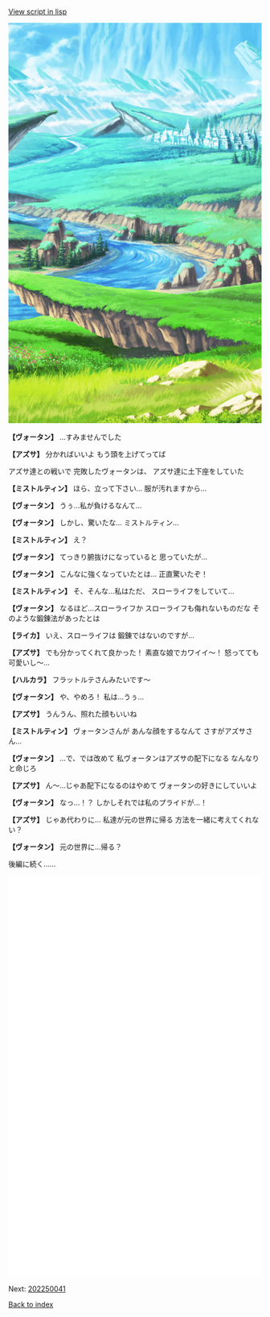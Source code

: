 [View script in lisp](../scripts/202250033.txt)

![plain.png](../images/backgrounds/plain.png)

**【ヴォータン】**
…すみませんでした

**【アズサ】**
分かればいいよ
もう頭を上げてってば

アズサ達との戦いで
完敗したヴォータンは、
アズサ達に土下座をしていた

**【ミストルティン】**
ほら、立って下さい…
服が汚れますから…

**【ヴォータン】**
うぅ…私が負けるなんて…

**【ヴォータン】**
しかし、驚いたな…
ミストルティン…

**【ミストルティン】**
え？

**【ヴォータン】**
てっきり腑抜けになっていると
思っていたが…

**【ヴォータン】**
こんなに強くなっていたとは…
正直驚いたぞ！

**【ミストルティン】**
そ、そんな…私はただ、
スローライフをしていて…

**【ヴォータン】**
なるほど…スローライフか
スローライフも侮れないものだな
そのような鍛錬法があったとは

**【ライカ】**
いえ、スローライフは
鍛錬ではないのですが…

**【アズサ】**
でも分かってくれて良かった！
素直な娘でカワイイ～！
怒ってても可愛いし～…

**【ハルカラ】**
フラットルテさんみたいです～

**【ヴォータン】**
や、やめろ！
私は…うぅ…

**【アズサ】**
うんうん、照れた顔もいいね

**【ミストルティン】**
ヴォータンさんが
あんな顔をするなんて
さすがアズサさん…

**【ヴォータン】**
…で、では改めて
私ヴォータンはアズサの配下になる
なんなりと命じろ

**【アズサ】**
ん～…じゃあ配下になるのはやめて
ヴォータンの好きにしていいよ

**【ヴォータン】**
なっ…！？
しかしそれでは私のプライドが…！

**【アズサ】**
じゃあ代わりに…
私達が元の世界に帰る
方法を一緒に考えてくれない？

**【ヴォータン】**
元の世界に…帰る？

後編に続く……

![bg_white.png](../images/backgrounds/bg_white.png)


Next: [202250041](202250041.md)

[Back to index](index.md)
